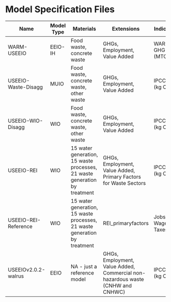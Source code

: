# Model Specification Files

| Name                 | Model Type | Materials                                                                 | Extensions                                                                       | Indicators         |
|----------------------|------------|---------------------------------------------------------------------------|----------------------------------------------------------------------------------|--------------------|
| WARM-USEEIO          | EEIO-IH    | Food waste, concrete waste                                                | GHGs, Employment, Value Added                                                    | WARM GHG (MTCO2e)  |
| USEEIO-Waste-Disagg  | MUIO       | Food waste, concrete waste, other waste                                   | GHGs, Employment, Value Added                                                    | IPCC AR4 (kg CO2e) |
| USEEIO-WIO-Disagg    | WIO        | Food waste, concrete waste, other waste                                   | GHGs, Employment, Value Added                                                    | IPCC AR4 (kg CO2e) |
| USEEIO-REI           | WIO        | 15 water generation, 15 waste processes, 21 waste generation by treatment | GHGs, Employment, Value Added, Primary Factors for Waste Sectors                 | IPCC AR4 (kg CO2e) |
| USEEIO-REI-Reference | WIO        | 15 water generation, 15 waste processes, 21 waste generation by treatment | REI_primaryfactors                                                               | Jobs, Wages, Taxes |
| USEEIOv2.0.2-walrus  | EEIO       | NA - just a reference model                                               | GHGs, Employment, Value Added, Commercial non-hazardous waste (CNHW and   CNHWC) | IPCC AR4 (kg CO2e) |



